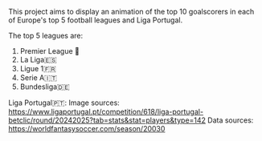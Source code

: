 This project aims to display an animation of the top 10 goalscorers in each of Europe's top 5 football leagues and Liga Portugal.

The top 5 leagues are:
1. Premier League 🏴󠁧󠁢󠁥󠁮󠁧󠁿
2. La Liga🇪🇸
3. Ligue 1🇫🇷
4. Serie A🇮🇹
5. Bundesliga🇩🇪

Liga Portugal🇵🇹:
Image sources: https://www.ligaportugal.pt/competition/618/liga-portugal-betclic/round/20242025?tab=stats&stat=players&type=142
Data sources: https://worldfantasysoccer.com/season/20030


